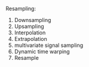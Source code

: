 Resampling:
1. Downsampling
2. Upsampling
3. Interpolation
4. Extrapolation
5. multivariate signal sampling
6. Dynamic time warping
7. Resample
